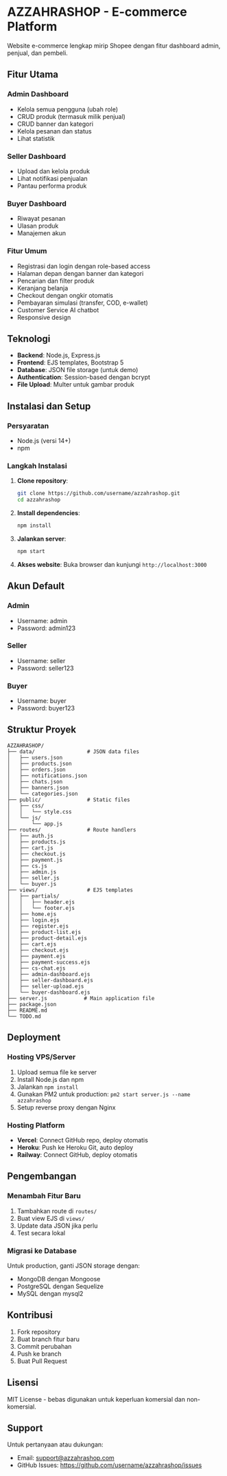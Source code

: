 # AZZAHRASHOP - E-commerce Platform

Website e-commerce lengkap mirip Shopee dengan fitur dashboard admin, penjual, dan pembeli.

## Fitur Utama

### Admin Dashboard
- Kelola semua pengguna (ubah role)
- CRUD produk (termasuk milik penjual)
- CRUD banner dan kategori
- Kelola pesanan dan status
- Lihat statistik

### Seller Dashboard
- Upload dan kelola produk
- Lihat notifikasi penjualan
- Pantau performa produk

### Buyer Dashboard
- Riwayat pesanan
- Ulasan produk
- Manajemen akun

### Fitur Umum
- Registrasi dan login dengan role-based access
- Halaman depan dengan banner dan kategori
- Pencarian dan filter produk
- Keranjang belanja
- Checkout dengan ongkir otomatis
- Pembayaran simulasi (transfer, COD, e-wallet)
- Customer Service AI chatbot
- Responsive design

## Teknologi

- **Backend**: Node.js, Express.js
- **Frontend**: EJS templates, Bootstrap 5
- **Database**: JSON file storage (untuk demo)
- **Authentication**: Session-based dengan bcrypt
- **File Upload**: Multer untuk gambar produk

## Instalasi dan Setup

### Persyaratan
- Node.js (versi 14+)
- npm

### Langkah Instalasi

1. **Clone repository**:
   ```bash
   git clone https://github.com/username/azzahrashop.git
   cd azzahrashop
   ```

2. **Install dependencies**:
   ```bash
   npm install
   ```

3. **Jalankan server**:
   ```bash
   npm start
   ```

4. **Akses website**:
   Buka browser dan kunjungi `http://localhost:3000`

## Akun Default

### Admin
- Username: admin
- Password: admin123

### Seller
- Username: seller
- Password: seller123

### Buyer
- Username: buyer
- Password: buyer123

## Struktur Proyek

```
AZZAHRASHOP/
├── data/                 # JSON data files
│   ├── users.json
│   ├── products.json
│   ├── orders.json
│   ├── notifications.json
│   ├── chats.json
│   ├── banners.json
│   └── categories.json
├── public/               # Static files
│   ├── css/
│   │   └── style.css
│   └── js/
│       └── app.js
├── routes/               # Route handlers
│   ├── auth.js
│   ├── products.js
│   ├── cart.js
│   ├── checkout.js
│   ├── payment.js
│   ├── cs.js
│   ├── admin.js
│   ├── seller.js
│   └── buyer.js
├── views/                # EJS templates
│   ├── partials/
│   │   ├── header.ejs
│   │   └── footer.ejs
│   ├── home.ejs
│   ├── login.ejs
│   ├── register.ejs
│   ├── product-list.ejs
│   ├── product-detail.ejs
│   ├── cart.ejs
│   ├── checkout.ejs
│   ├── payment.ejs
│   ├── payment-success.ejs
│   ├── cs-chat.ejs
│   ├── admin-dashboard.ejs
│   ├── seller-dashboard.ejs
│   ├── seller-upload.ejs
│   └── buyer-dashboard.ejs
├── server.js            # Main application file
├── package.json
├── README.md
└── TODO.md
```

## Deployment

### Hosting VPS/Server
1. Upload semua file ke server
2. Install Node.js dan npm
3. Jalankan `npm install`
4. Gunakan PM2 untuk production: `pm2 start server.js --name azzahrashop`
5. Setup reverse proxy dengan Nginx

### Hosting Platform
- **Vercel**: Connect GitHub repo, deploy otomatis
- **Heroku**: Push ke Heroku Git, auto deploy
- **Railway**: Connect GitHub, deploy otomatis

## Pengembangan

### Menambah Fitur Baru
1. Tambahkan route di `routes/`
2. Buat view EJS di `views/`
3. Update data JSON jika perlu
4. Test secara lokal

### Migrasi ke Database
Untuk production, ganti JSON storage dengan:
- MongoDB dengan Mongoose
- PostgreSQL dengan Sequelize
- MySQL dengan mysql2

## Kontribusi

1. Fork repository
2. Buat branch fitur baru
3. Commit perubahan
4. Push ke branch
5. Buat Pull Request

## Lisensi

MIT License - bebas digunakan untuk keperluan komersial dan non-komersial.

## Support

Untuk pertanyaan atau dukungan:
- Email: support@azzahrashop.com
- GitHub Issues: https://github.com/username/azzahrashop/issues
